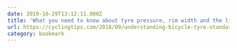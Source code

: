 ```yaml
---
date: 2019-10-29T13:12:11.000Z
title: 'What you need to know about tyre pressure, rim width and the limits of safety | CyclingTips'
url: https://cyclingtips.com/2018/09/understanding-bicycle-tyre-standards-and-pressure-recommendations/
category: bookmark
---
```

